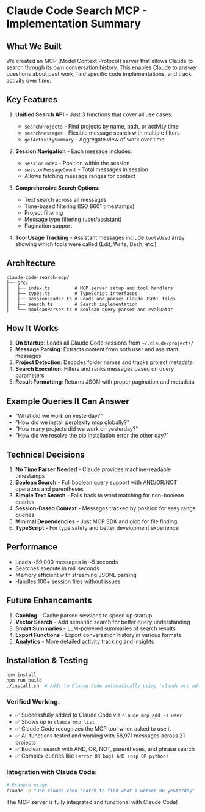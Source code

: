 # Claude Code Search MCP - Implementation Summary

## What We Built

We created an MCP (Model Context Protocol) server that allows Claude to search through its own conversation history. This enables Claude to answer questions about past work, find specific code implementations, and track activity over time.

## Key Features

1. **Unified Search API** - Just 3 functions that cover all use cases:
   - `searchProjects` - Find projects by name, path, or activity time
   - `searchMessages` - Flexible message search with multiple filters
   - `getActivitySummary` - Aggregate view of work over time

2. **Session Navigation** - Each message includes:
   - `sessionIndex` - Position within the session
   - `sessionMessageCount` - Total messages in session
   - Allows fetching message ranges for context

3. **Comprehensive Search Options**:
   - Text search across all messages
   - Time-based filtering (ISO 8601 timestamps)
   - Project filtering
   - Message type filtering (user/assistant)
   - Pagination support

4. **Tool Usage Tracking** - Assistant messages include `toolsUsed` array showing which tools were called (Edit, Write, Bash, etc.)

## Architecture

```
claude-code-search-mcp/
├── src/
│   ├── index.ts         # MCP server setup and tool handlers
│   ├── types.ts         # TypeScript interfaces
│   ├── sessionLoader.ts # Loads and parses Claude JSONL files
│   ├── search.ts        # Search implementation
│   └── booleanParser.ts # Boolean query parser and evaluator
```

## How It Works

1. **On Startup**: Loads all Claude Code sessions from `~/.claude/projects/`
2. **Message Parsing**: Extracts content from both user and assistant messages
3. **Project Detection**: Decodes folder names and tracks project metadata
4. **Search Execution**: Filters and ranks messages based on query parameters
5. **Result Formatting**: Returns JSON with proper pagination and metadata

## Example Queries It Can Answer

- "What did we work on yesterday?"
- "How did we install perplexity mcp globally?"  
- "How many projects did we work on yesterday?"
- "How did we resolve the pip installation error the other day?"

## Technical Decisions

1. **No Time Parser Needed** - Claude provides machine-readable timestamps
2. **Boolean Search** - Full boolean query support with AND/OR/NOT operators and parentheses
3. **Simple Text Search** - Falls back to word matching for non-boolean queries
4. **Session-Based Context** - Messages tracked by position for easy range queries
5. **Minimal Dependencies** - Just MCP SDK and glob for file finding
6. **TypeScript** - For type safety and better development experience

## Performance

- Loads ~59,000 messages in ~5 seconds
- Searches execute in milliseconds
- Memory efficient with streaming JSONL parsing
- Handles 100+ session files without issues

## Future Enhancements

1. **Caching** - Cache parsed sessions to speed up startup
2. **Vector Search** - Add semantic search for better query understanding  
3. **Smart Summaries** - LLM-powered summaries of search results
4. **Export Functions** - Export conversation history in various formats
5. **Analytics** - More detailed activity tracking and insights

## Installation & Testing

```bash
npm install
npm run build
./install.sh  # Adds to Claude Code automatically using 'claude mcp add'
```

### Verified Working:
- ✅ Successfully added to Claude Code via `claude mcp add -s user`
- ✅ Shows up in `claude mcp list`
- ✅ Claude Code recognizes the MCP tool when asked to use it
- ✅ All functions tested and working with 58,971 messages across 21 projects
- ✅ Boolean search with AND, OR, NOT, parentheses, and phrase search
- ✅ Complex queries like `(error OR bug) AND (pip OR python)`

### Integration with Claude Code:
```bash
# Example usage
claude -p "Use claude-code-search to find what I worked on yesterday"
```

The MCP server is fully integrated and functional with Claude Code!